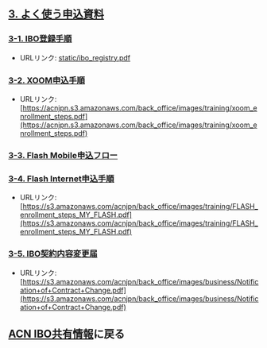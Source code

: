 ## [3. よく使う申込資料](03_APP.MD)

### [3-1. IBO登録手順](static/ibo_registry.pdf)
* URLリンク: [static/ibo_registry.pdf](static/ibo_registry.pdf)

### [3-2. XOOM申込手順](https://acnjpn.s3.amazonaws.com/back_office/images/training/xoom_enrollment_steps.pdf)
* URLリンク: [https://acnjpn.s3.amazonaws.com/back_office/images/training/xoom_enrollment_steps.pdf](https://acnjpn.s3.amazonaws.com/back_office/images/training/xoom_enrollment_steps.pdf)

### [3-3. Flash Mobile申込フロー](03_APP_03.MD)

### [3-4. Flash Internet申込手順](https://s3.amazonaws.com/acnjpn/back_office/images/training/FLASH_enrollment_steps_MY_FLASH.pdf)
* URLリンク: [https://s3.amazonaws.com/acnjpn/back_office/images/training/FLASH_enrollment_steps_MY_FLASH.pdf](https://s3.amazonaws.com/acnjpn/back_office/images/training/FLASH_enrollment_steps_MY_FLASH.pdf)

### [3-5. IBO契約内容変更届](https://s3.amazonaws.com/acnjpn/back_office/images/business/Notification+of+Contract+Change.pdf)
* URLリンク: [https://s3.amazonaws.com/acnjpn/back_office/images/business/Notification+of+Contract+Change.pdf](https://s3.amazonaws.com/acnjpn/back_office/images/business/Notification+of+Contract+Change.pdf)

## [ACN IBO共有情報](00_FAQ.MD)に戻る